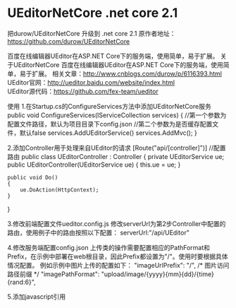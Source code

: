 # UEditorNetCore  .net core 2.1
把durow/UEditorNetCore 升级到  .net core 2.1
原作者地址：https://github.com/durow/UEditorNetCore

百度在线编辑器UEditor在ASP.NET Core下的服务端，使用简单，易于扩展。
关于UEditorNetCore
百度在线编辑器UEditor在ASP.NET Core下的服务端，使用简单，易于扩展。
相关文章：http://www.cnblogs.com/durow/p/6116393.html
UEditor官网：http://ueditor.baidu.com/website/index.html  
UEditor源代码：https://github.com/fex-team/ueditor    

使用
1.在Startup.cs的ConfigureServices方法中添加UEditorNetCore服务
public void ConfigureServices(IServiceCollection services)
{
    //第一个参数为配置文件路径，默认为项目目录下config.json
    //第二个参数为是否缓存配置文件，默认false
    services.AddUEditorService()
    services.AddMvc();
}

2.添加Controller用于处理来自UEditor的请求
[Route("api/[controller]")] //配置路由
public class UEditorController : Controller
{
    private UEditorService ue;
    public UEditorController(UEditorService ue)
    {
        this.ue = ue;
    }

    public void Do()
    {
        ue.DoAction(HttpContext);
    }
}

3.修改前端配置文件ueditor.config.js
修改serverUrl为第2步Controller中配置的路由，使用例子中的路由按照以下配置：
serverUrl:"/api/UEditor"

4.修改服务端配置config.json
上传类的操作需要配置相应的PathFormat和Prefix，在示例中部署在web根目录，因此Prefix都设置为"/"。使用时要根据具体情况配置。 例如示例中图片上传的配置如下：
"imageUrlPrefix": "/", /* 图片访问路径前缀 */
"imagePathFormat": "upload/image/{yyyy}{mm}{dd}/{time}{rand:6}", 

5.添加javascript引用
<script type="text/javascript" charset="utf-8" src="~/lib/ueditor/ueditor.config.js"></script>
<script type="text/javascript" charset="utf-8" src="~/lib/ueditor/ueditor.all.min.js"> </script>
<script type="text/javascript" charset="utf-8" src="~/lib/ueditor/lang/zh-cn/zh-cn.js"></script>

